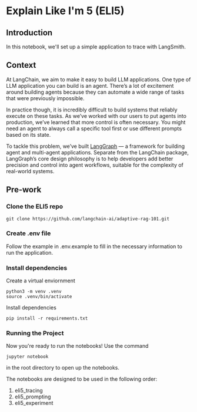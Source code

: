 # Explain Like I'm 5 (ELI5)


## Introduction
In this notebook, we'll set up a simple application to trace with LangSmith. 

## Context

At LangChain, we aim to make it easy to build LLM applications. One type of LLM application you can build is an agent. There’s a lot of excitement around building agents because they can automate a wide range of tasks that were previously impossible. 

In practice though, it is incredibly difficult to build systems that reliably execute on these tasks. As we’ve worked with our users to put agents into production, we’ve learned that more control is often necessary. You might need an agent to always call a specific tool first or use different prompts based on its state.

To tackle this problem, we’ve built [LangGraph](https://langchain-ai.github.io/langgraph/) — a framework for building agent and multi-agent applications. Separate from the LangChain package, LangGraph’s core design philosophy is to help developers add better precision and control into agent workflows, suitable for the complexity of real-world systems.

## Pre-work

### Clone the ELI5 repo
```
git clone https://github.com/langchain-ai/adaptive-rag-101.git
```

### Create .env file

Follow the example in .env.example to fill in the necessary information to run the application.

### Install dependencies

Create a virtual enviornment
```
python3 -m venv .venv
source .venv/bin/activate
```

Install dependencies
```
pip install -r requirements.txt
```

### Running the Project

Now you're ready to run the notebooks! Use the command
```
jupyter notebook
```
in the root directory to open up the notebooks.

The notebooks are designed to be used in the following order:
1. eli5_tracing
2. eli5_prompting
3. eli5_experiment
